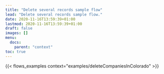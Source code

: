 ```yaml
---
title: "Delete several records sample flow"
lead: "Delete several records sample flow."
date: 2020-11-16T13:59:39+01:00
lastmod: 2020-11-16T13:59:39+01:00
draft: false
images: []
menu:
  docs:
    parent: "context"
toc: true
---
```


{{< flows_examples context="examples/deleteCompaniesInColorado" >}}
